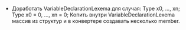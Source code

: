 

- Доработать VariableDeclarationLexema для случая:
Type x0, ..., xn;
Type x0 = 0, ..., xn = 0;
Копить внутри VariableDeclarationLexema массив из структур и в конвертере создавать несколько member.